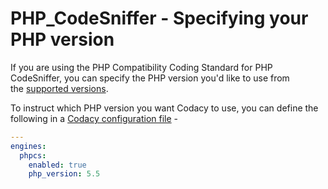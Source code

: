 # PHP\_CodeSniffer - Specifying your PHP version

If you are using the PHP Compatibility Coding Standard for PHP CodeSniffer, you can specify the PHP version you'd like to use from the [supported versions](https://github.com/wimg/PHPCompatibility#sniffing-your-code-for-compatibility-with-specific-php-versions).

To instruct which PHP version you want Codacy to use, you can define the following in a [Codacy configuration file](/hc/en-us/articles/115002130625-Codacy-Configuration-File) -

```yaml
---
engines:
  phpcs:
    enabled: true
    php_version: 5.5
```
